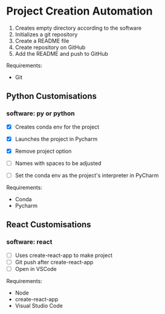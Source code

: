 # Project Creation Automation

1. Creates empty directory according to the software
2. Initializes a git repository 
3. Create a README file
4. Create repository on GitHub
5. Add the README and push to GitHub

Requirements:
- Git

## Python Customisations

### software: py or python

- [X] Creates conda env for the project
- [X] Launches the project in Pycharm
- [X] Remove project option 
- [ ] Names with spaces to be adjusted
- [ ] Set the conda env as the project's interpreter in PyCharm


Requirements: 
- Conda
- Pycharm

## React Customisations

### software: react

- [ ] Uses create-react-app to make project
- [ ] Git push after create-react-app
- [ ] Open in VSCode

Requirements:
- Node
- create-react-app
- Visual Studio Code
